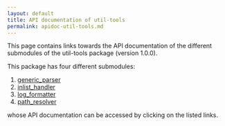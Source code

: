 ```yaml
---
layout: default
title: API documentation of util-tools
permalink: apidoc-util-tools.md
---
```


This page contains links towards the API documentation of the different submodules of the util-tools package (version 1.0.0).

This package has four different submodules:

1. [generic_parser](generic_parser/index.md)
2. [inlist_handler](inlist_handler/index.md)
3. [log_formatter](log_formatter/index.md)
4. [path_resolver](path_resolver/index.md)

whose API documentation can be accessed by clicking on the listed links.
